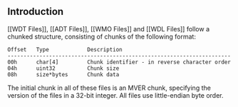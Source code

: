 ## Introduction

[[WDT Files]], [[ADT Files]], [[WMO Files]] and [[WDL Files]] follow a chunked structure, consisting of chunks of the following format:

    Offset   Type            Description
    ----------------------------------------------------------------------
    00h      char[4]         Chunk identifier - in reverse character order
    04h      uint32          Chunk size
    08h      size*bytes      Chunk data

The initial chunk in all of these files is an MVER chunk, specifying the version of the files in a 32-bit integer.
All files use little-endian byte order.